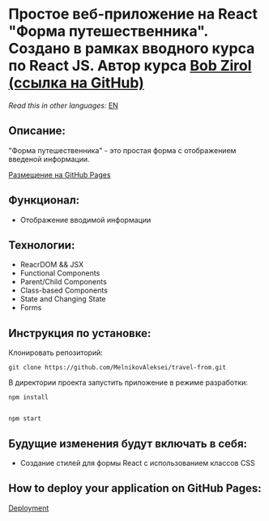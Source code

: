 # Простое веб-приложение на React "Форма путешественника". Создано в рамках вводного курса по React JS. Автор курса [Bob Zirol (ссылка на GitHub)](https://github.com/bobziroll) 

*Read this in other languages:* [EN](https://github.com/MelnikovAleksei/travel-form/blob/main/README.EN.md) 

## Описание: 

"Форма путешественника" - это простая форма с отображением введеной информации. 

[Размещение на GitHub Pages](https://melnikovaleksei.github.io/travel-form/) 

## Функционал: 

* Отображение вводимой информации 

## Технологии: 

* ReacrDOM && JSX 
* Functional Components 
* Parent/Child Components
* Class-based Components
* State and Changing State 
* Forms

## Инструкция по установке: 

Клонировать репозиторий:

`
git clone https://github.com/MelnikovAleksei/travel-from.git
`

В директории проекта запустить приложение в режиме разработки: 

```
npm install


npm start
```

## Будущие изменения будут включать в себя: 

* Создание стилей для формы React с использованием классов CSS 

## How to deploy your application on GitHub Pages: 

[Deployment](https://facebook.github.io/create-react-app/docs/deployment)
